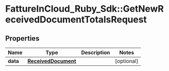 # FattureInCloud_Ruby_Sdk::GetNewReceivedDocumentTotalsRequest

## Properties

| Name | Type | Description | Notes |
| ---- | ---- | ----------- | ----- |
| **data** | [**ReceivedDocument**](ReceivedDocument.md) |  | [optional] |

